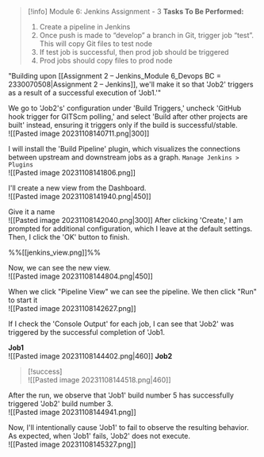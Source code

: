 
> [!info] Module 6: Jenkins Assignment - 3
> **Tasks To Be Performed:** 
> 1. Create a pipeline in Jenkins 
> 2. Once push is made to “develop” a branch in Git, trigger job “test”. This will copy Git files to test node 
> 3. If test job is successful, then prod job should be triggered 
> 4. Prod jobs should copy files to prod node

"Building upon [[Assignment 2 – Jenkins_Module 6_Devops BC = 2330070508|Assignment 2 – Jenkins]], we'll make it so that 'Job2' triggers as a result of a successful execution of 'Job1.'"

We go to 'Job2's' configuration under 'Build Triggers,' uncheck 'GitHub hook trigger for GITScm polling,' and select 'Build after other projects are built' instead, ensuring it triggers only if the build is successful/stable.
<br>![[Pasted image 20231108140711.png|300]]


I will install the 'Build Pipeline' plugin, which visualizes the connections between upstream and downstream jobs as a graph.
`Manage Jenkins > Plugins`
<br>![[Pasted image 20231108141806.png]]


I'll create a new view from the Dashboard.
<br>![[Pasted image 20231108141940.png|450]]

Give it a name
<br>![[Pasted image 20231108142040.png|300]]
After clicking 'Create,' I am prompted for additional configuration, which I leave at the default settings. Then, I click the 'OK' button to finish.

%%[[jenkins_view.png]]%%

Now, we can see the new view.
<br>![[Pasted image 20231108144804.png|450]]

When we click "Pipeline View" we can see the pipeline. We then click "Run" to start it
<br>![[Pasted image 20231108142627.png]]

If I check the 'Console Output' for each job, I can see that 'Job2' was triggered by the successful completion of 'Job1.

**Job1**
<br>![[Pasted image 20231108144402.png|460]]
**Job2**
> [!success]
> <br>![[Pasted image 20231108144518.png|460]]

After the run, we observe that 'Job1' build number 5 has successfully triggered 'Job2' build number 3.
<br>![[Pasted image 20231108144941.png]]

Now, I'll intentionally cause 'Job1' to fail to observe the resulting behavior. As expected, when 'Job1' fails, 'Job2' does not execute.
<br>![[Pasted image 20231108145327.png]]



